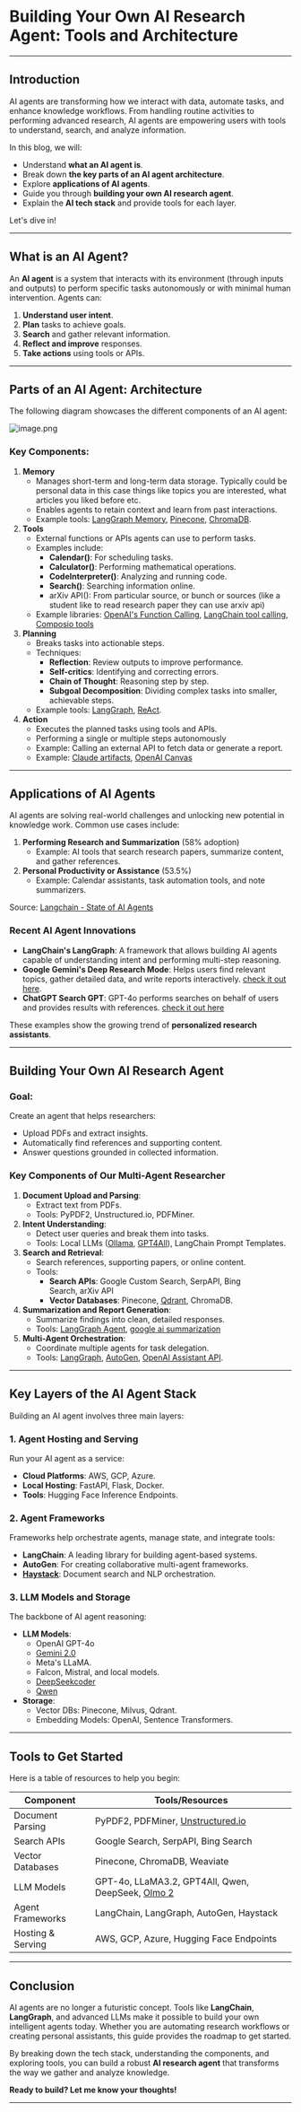 
# Building Your Own AI Research Agent: Tools and Architecture

---

## Introduction

AI agents are transforming how we interact with data, automate tasks, and enhance knowledge workflows. From handling routine activities to performing advanced research, AI agents are empowering users with tools to understand, search, and analyze information.

In this blog, we will:

- Understand **what an AI agent is**.
- Break down **the key parts of an AI agent architecture**.
- Explore **applications of AI agents**.
- Guide you through **building your own AI research agent**.
- Explain the **AI tech stack** and provide tools for each layer.

Let's dive in!

---

## What is an AI Agent?

An **AI agent** is a system that interacts with its environment (through inputs and outputs) to perform specific tasks autonomously or with minimal human intervention. Agents can:

1. **Understand user intent**.
2. **Plan** tasks to achieve goals.
3. **Search** and gather relevant information.
4. **Reflect and improve** responses.
5. **Take actions** using tools or APIs.

---

## Parts of an AI Agent: Architecture

The following diagram showcases the different components of an AI agent:

![image.png](Blog%20-1%2015fce85122ff8031aadad7a019f2b6ef/image.png)

### Key Components:

1. **Memory**
    - Manages short-term and long-term data storage. Typically could be personal data in this case things like topics you are interested, what articles you liked before etc.
    - Enables agents to retain context and learn from past interactions.
    - Example tools: [LangGraph Memory](https://python.langchain.com/docs/versions/migrating_memory/), [Pinecone](https://www.pinecone.io/), [ChromaDB](https://www.trychroma.com/).
2. **Tools**
    - External functions or APIs agents can use to perform tasks.
    - Examples include:
        - **Calendar()**: For scheduling tasks.
        - **Calculator()**: Performing mathematical operations.
        - **CodeInterpreter()**: Analyzing and running code.
        - **Search()**: Searching information online.
        - arXiv API(): From particular source, or bunch or sources (like a student like to read research paper they can use arxiv api)
    - Example libraries: [OpenAI's Function Calling](https://platform.openai.com/docs/guides/function-calling), [LangChain tool calling](https://python.langchain.com/docs/how_to/tool_calling/), [Composio tools](https://composio.dev/)
3. **Planning**
    - Breaks tasks into actionable steps.
    - Techniques:
        - **Reflection**: Review outputs to improve performance.
        - **Self-critics**: Identifying and correcting errors.
        - **Chain of Thought**: Reasoning step by step.
        - **Subgoal Decomposition**: Dividing complex tasks into smaller, achievable steps.
    - Example tools: [LangGraph](https://blog.langchain.dev/planning-for-agents/), [ReAct](https://python.langchain.com/v0.1/docs/modules/agents/agent_types/react/).
4. **Action**
    - Executes the planned tasks using tools and APIs.
    - Performing a single or multiple steps autonomously
    - Example: Calling an external API to fetch data or generate a report.
    - Example: [Claude artifacts](https://www.anthropic.com/news/artifacts), [OpenAI Canvas](https://openai.com/index/introducing-canvas/)

---

## Applications of AI Agents

AI agents are solving real-world challenges and unlocking new potential in knowledge work. Common use cases include:

1. **Performing Research and Summarization** (58% adoption)
    - Example: AI tools that search research papers, summarize content, and gather references.
2. **Personal Productivity or Assistance** (53.5%)
    - Example: Calendar assistants, task automation tools, and note summarizers.

Source: [Langchain - State of AI Agents](https://www.langchain.com/stateofaiagents)

### Recent AI Agent Innovations

- **LangChain's LangGraph**: A framework that allows building AI agents capable of understanding intent and performing multi-step reasoning.
- **Google Gemini's Deep Research Mode**: Helps users find relevant topics, gather detailed data, and write reports interactively. [check it out here](https://youtu.be/_mpD0dDL66g?si=brpWrajrvD-VqO4L).
- **ChatGPT Search GPT**: GPT-4o performs searches on behalf of users and provides results with references. [check it out here](https://www.youtube.com/live/OzgNJJ2ErEE?si=ShXvnV8fDXPDAHkD)

These examples show the growing trend of **personalized research assistants**.

---

## Building Your Own AI Research Agent

### Goal:

Create an agent that helps researchers:

- Upload PDFs and extract insights.
- Automatically find references and supporting content.
- Answer questions grounded in collected information.

### Key Components of Our Multi-Agent Researcher

1. **Document Upload and Parsing**:
    - Extract text from PDFs.
    - Tools: PyPDF2, Unstructured.io, PDFMiner.
2. **Intent Understanding**:
    - Detect user queries and break them into tasks.
    - Tools: Local LLMs ([Ollama](https://ollama.com/), [GPT4All](https://www.nomic.ai/gpt4all)), LangChain Prompt Templates.
3. **Search and Retrieval**:
    - Search references, supporting papers, or online content.
    - Tools:
        - **Search APIs**: Google Custom Search, SerpAPI, Bing Search, arXiv API
        - **Vector Databases**: Pinecone, [Qdrant](https://qdrant.tech/), ChromaDB.
4. **Summarization and Report Generation**:
    - Summarize findings into clean, detailed responses.
    - Tools: [LangGraph Agent](https://python.langchain.com/docs/concepts/agents/), [google ai summarization](https://cloud.google.com/use-cases/ai-summarization)
5. **Multi-Agent Orchestration**:
    - Coordinate multiple agents for task delegation.
    - Tools: [LangGraph](https://www.langchain.com/langgraph), [AutoGen](https://microsoft.github.io/autogen/0.2/), [OpenAI Assistant API](https://platform.openai.com/docs/assistants/overview).

---

## Key Layers of the AI Agent Stack

Building an AI agent involves three main layers:

### 1. Agent Hosting and Serving

Run your AI agent as a service:

- **Cloud Platforms**: AWS, GCP, Azure.
- **Local Hosting**: FastAPI, Flask, Docker.
- **Tools**: Hugging Face Inference Endpoints.

### 2. Agent Frameworks

Frameworks help orchestrate agents, manage state, and integrate tools:

- **LangChain**: A leading library for building agent-based systems.
- **AutoGen**: For creating collaborative multi-agent frameworks.
- [**Haystack**](https://haystack.deepset.ai/): Document search and NLP orchestration.

### 3. LLM Models and Storage

The backbone of AI agent reasoning:

- **LLM Models**:
    - OpenAI GPT-4o
    - [Gemini 2.0](https://blog.google/technology/google-deepmind/google-gemini-ai-update-december-2024/)
    - Meta's LLaMA.
    - Falcon, Mistral, and local models.
    - [DeepSeekcoder](https://deepseekcoder.github.io/)
    - [Qwen](https://github.com/QwenLM/Qwen2.5)
- **Storage**:
    - Vector DBs: Pinecone, Milvus, Qdrant.
    - Embedding Models: OpenAI, Sentence Transformers.

---

## Tools to Get Started

Here is a table of resources to help you begin:

| **Component** | **Tools/Resources** |
| --- | --- |
| Document Parsing | PyPDF2, PDFMiner, [Unstructured.io](http://Unstructured.iohttps://unstructured.io/) |
| Search APIs | Google Search, SerpAPI, Bing Search |
| Vector Databases | Pinecone, ChromaDB, Weaviate |
| LLM Models | GPT-4o, LLaMA3.2, GPT4All, Qwen, DeepSeek, [Olmo 2](https://allenai.org/olmo) |
| Agent Frameworks | LangChain, LangGraph, AutoGen, Haystack |
| Hosting & Serving | AWS, GCP, Azure, Hugging Face Endpoints |

---

## Conclusion

AI agents are no longer a futuristic concept. Tools like **LangChain**, **LangGraph**, and advanced LLMs make it possible to build your own intelligent agents today. Whether you are automating research workflows or creating personal assistants, this guide provides the roadmap to get started.

By breaking down the tech stack, understanding the components, and exploring tools, you can build a robust **AI research agent** that transforms the way we gather and analyze knowledge.

**Ready to build? Let me know your thoughts!**

---
